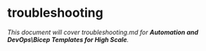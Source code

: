 # troubleshooting

_This document will cover troubleshooting.md for **Automation and DevOps\Bicep Templates for High Scale**._
